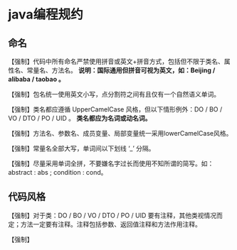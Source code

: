 # java编程规约

## 命名

【强制】代码中所有命名严禁使用拼音或英文+拼音方式，包括但不限于类名、属性名、常量名、方法名。
**说明：国际通用但拼音可视为英文，如：Beijing / alibaba / taobao 。**

【强制】包名统一使用英文小写，点分割符之间有且仅有一个自然语义单词。

【强制】类名都应遵循 UpperCamelCase 风格，但以下情形例外：DO / BO / VO / DTO / PO /  UID 。
 **类名都应为名词或动名词。**

【强制】方法名、参数名、成员变量、局部变量统一采用lowerCamelCase风格。

【强制】常量名全部大写，单词间以下划线 ‘_’ 分隔。

【强制】尽量采用单词全拼，不要嫌名字过长而使用不知所谓的简写。如：abstract : abs ; condition : cond。


## 代码风格

【强制】对于类：DO / BO / VO / DTO / PO /  UID 要有注释，其他类视情况而定；方法一定要有注释。注释包括参数、返回值注释和方法作用注释。

【强制】